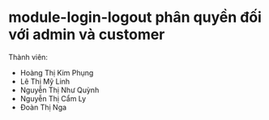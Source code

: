 # module-login-logout phân quyền đối với admin và customer
Thành viên: 
- Hoàng Thị Kim Phụng
- Lê Thị Mỹ Linh
- Nguyễn Thị Như Quỳnh
- Nguyễn Thị Cẩm Ly
- Đoàn Thị Nga

